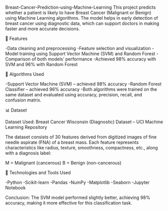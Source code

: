 Breast-Cancer-Prediction-using-Machine-Learning
This project predicts whether a patient is likely to have Breast Cancer (Malignant or Benign) using Machine Learning algorithms. The model helps in early detection of breast cancer using diagnostic data, which can support doctors in making faster and more accurate decisions.

🚀 Features

-Data cleaning and preprocessing -Feature selection and visualization -Model training using Support Vector Machine (SVM) and Random Forest -Comparison of both models’ performance -Achieved 98% accuracy with SVM and 96% with Random Forest

🧠 Algorithms Used

-Support Vector Machine (SVM) – achieved 98% accuracy -Random Forest Classifier – achieved 96% accuracy -Both algorithms were trained on the same dataset and evaluated using accuracy, precision, recall, and confusion matrix.

📊 Dataset

Dataset Used: Breast Cancer Wisconsin (Diagnostic) Dataset – UCI Machine Learning Repository

The dataset consists of 30 features derived from digitized images of fine needle aspirate (FNA) of a breast mass. Each feature represents characteristics like radius, texture, smoothness, compactness, etc., along with a diagnosis label:

M = Malignant (cancerous) B = Benign (non-cancerous)

🧰 Technologies and Tools Used

-Python -Scikit-learn -Pandas -NumPy -Matplotlib -Seaborn -Jupyter Notebook

Conclusion: The SVM model performed slightly better, achieving 98% accuracy, making it more effective for this classification task.
